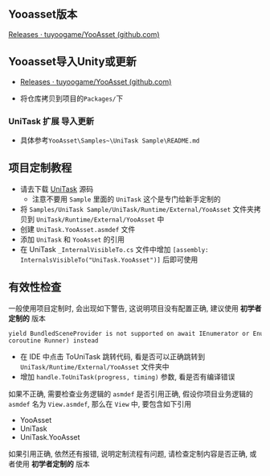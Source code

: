 ## Yooasset版本

[Releases · tuyoogame/YooAsset (github.com)](https://github.com/tuyoogame/YooAsset)

## Yooasset导入Unity或更新

- [Releases · tuyoogame/YooAsset (github.com)](https://github.com/tuyoogame/YooAsset/releases)

- 将仓库拷贝到项目的`Packages/`下

### UniTask 扩展 导入更新

- 具体参考`YooAsset\Samples~\UniTask Sample\README.md`



## 项目定制教程

- 请去下载 [UniTask](https://github.com/Cysharp/UniTask) 源码
  - 注意不要用 `Sample` 里面的 `UniTask` 这个是专门给新手定制的
- 将 `Samples/UniTask Sample/UniTask/Runtime/External/YooAsset` 文件夹拷贝到 `UniTask/Runtime/External/YooAsset` 中
- 创建 `UniTask.YooAsset.asmdef` 文件
- 添加 `UniTask` 和 `YooAsset` 的引用
- 在 UniTask `_InternalVisibleTo.cs` 文件中增加 `[assembly: InternalsVisibleTo("UniTask.YooAsset")]` 后即可使用

## 有效性检查

一般使用项目定制时, 会出现如下警告, 这说明项目没有配置正确, 建议使用 **初学者定制的** 版本

```
yield BundledSceneProvider is not supported on await IEnumerator or Enumerator. ToUniTaskO, please use ToUniTask MonoBehaviou
coroutine Runner) instead
```

- 在 IDE 中点击 ToUniTask 跳转代码, 看是否可以正确跳转到 `UniTask/Runtime/External/YooAsset` 文件夹中
- 增加 `handle.ToUniTask(progress, timing)` 参数, 看是否有编译错误

如果不正确, 需要检查业务逻辑的 `asmdef` 是否引用正确, 假设你项目业务逻辑的 `asmdef` 名为 `View.asmdef`, 那么在 `View` 中, 要包含如下引用

- YooAsset
- UniTask
- UniTask.YooAsset

如果引用正确, 依然还有报错, 说明定制流程有问题, 请检查定制内容是否正确, 或者使用 **初学者定制的** 版本
